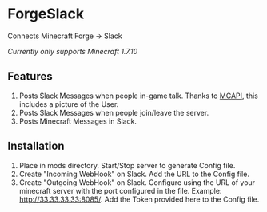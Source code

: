 # ForgeSlack
Connects Minecraft Forge -> Slack

*Currently only supports Minecraft 1.7.10*

## Features
1. Posts Slack Messages when people in-game talk. Thanks to [MCAPI](https://mcapi.ca/), this includes a picture of the User.
2. Posts Slack Messages when people join/leave the server.
3. Posts Minecraft Messages in Slack. 

## Installation

1. Place in mods directory. Start/Stop server to generate Config file.
2. Create "Incoming WebHook" on Slack. Add the URL to the Config file.
3. Create "Outgoing WebHook" on Slack. Configure using the URL of your minecraft server with the port configured in the file. Example: http://33.33.33.33:8085/. Add the Token provided here to the Config file.